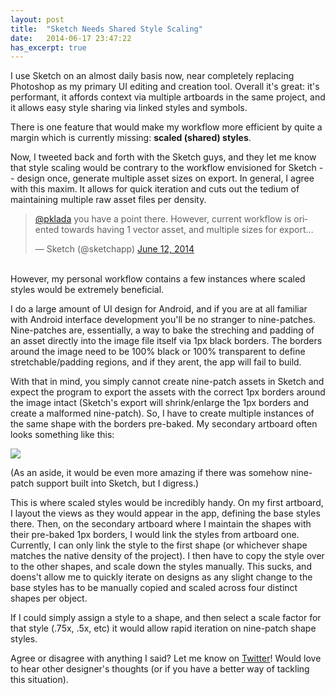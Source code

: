 ```yaml
---
layout: post
title:  "Sketch Needs Shared Style Scaling"
date:   2014-06-17 23:47:22
has_excerpt: true
---
```


I use Sketch on an almost daily basis now, near completely replacing Photoshop as my primary UI editing and creation tool. Overall it's great: it's performant, it affords context via multiple artboards in the same project, and it allows easy style sharing via linked styles and symbols. 

There is one feature that would make my workflow more efficient by quite a margin which is currently missing: **scaled (shared) styles**. 

<!--end-->

Now, I tweeted back and forth with the Sketch guys, and they let me know that style scaling would be contrary to the workflow envisioned for Sketch -- design once, generate multiple asset sizes on export. In general, I agree with this maxim. It allows for quick iteration and cuts out the tedium of maintaining multiple raw asset files per density. 

<blockquote class="twitter-tweet" lang="en"><p><a href="https://twitter.com/pklada">@pklada</a> you have a point there. However, current workflow is oriented towards having 1 vector asset, and multiple sizes for export…</p>&mdash; Sketch (@sketchapp) <a href="https://twitter.com/sketchapp/statuses/477177563362885632">June 12, 2014</a></blockquote>
<script async src="//platform.twitter.com/widgets.js" charset="utf-8"></script>
<br/>
However, my personal workflow contains a few instances where scaled styles would be extremely beneficial.

I do a large amount of UI design for Android, and if you are at all familiar with Android interface development you'll be no stranger to nine-patches. Nine-patches are, essentially, a way to bake the streching and padding of an asset directly into the image file itself via 1px black borders. The borders around the image need to be 100% black or 100% transparent to define stretchable/padding regions, and if they arent, the app will fail to build. 

With that in mind, you simply cannot create nine-patch assets in Sketch and expect the program to export the assets with the correct 1px borders around the image intact (Sketch's export will shrink/enlarge the 1px borders and create a malformed nine-patch). So, I have to create multiple instances of the same shape with the borders pre-baked. My secondary artboard often looks something like this:

![](http://cl.ly/image/061o0R2j1G1D/Image%202014-06-17%20at%2010.20.33%20AM.png)

(As an aside, it would be even more amazing if there was somehow nine-patch support built into Sketch, but I digress.)

This is where scaled styles would be incredibly handy. On my first artboard, I layout the views as they would appear in the app, defining the base styles there. Then, on the secondary artboard where I maintain the shapes with their pre-baked 1px borders, I would link the styles from artboard one. Currently, I can only link the style to the first shape (or whichever shape matches the native density of the project). I then have to copy the style over to the other shapes, and scale down the styles manually. This sucks, and doens't allow me to quickly iterate on designs as any slight change to the base styles has to be manually copied and scaled across four distinct shapes per object. 

If I could simply assign a style to a shape, and then select a scale factor for that style (.75x, .5x, etc) it would allow rapid iteration on nine-patch shape styles. 

Agree or disagree with anything I said? Let me know on [Twitter](http://twitter.com/pklada)! Would love to hear other designer's thoughts (or if you have a better way of tackling this situation).
